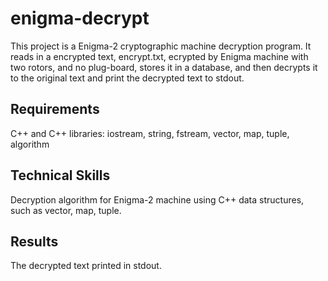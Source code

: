 # enigma-decrypt
This project is a Enigma-2 cryptographic machine decryption program. It reads in a encrypted text, encrypt.txt, ecrypted by Enigma machine with two rotors, and no plug-board, stores it in a database, and then decrypts it to the original text and print the decrypted text to stdout.

## Requirements
C++ and C++ libraries: iostream, string, fstream, vector, map, tuple, algorithm

## Technical Skills
Decryption algorithm for Enigma-2 machine using C++ data structures, such as vector, map, tuple.

## Results
The decrypted text printed in stdout.

